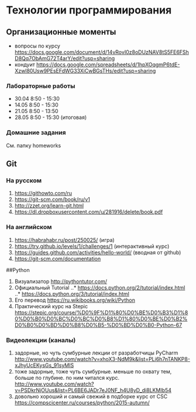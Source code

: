 # Технологии программирования
## Организационные моменты
* вопросы по курсу https://docs.google.com/document/d/14vRovI0z8oDUzNAV8tS5FE6FShD8Qq7ObAmG72T4arY/edit?usp=sharing 
* кондуит https://docs.google.com/spreadsheets/d/1hpXOqgmP6tdE-Xzwl80Usw9PEsEFdWG33XiCwBGsTHs/edit?usp=sharing 

### Лабораторные работы
* 30.04 8:50 - 15:30
* 14.05 8:50 - 15:30
* 21.05 8:50 - 13:50
* 28.05 8:50 - 15:30 (итоговая)
### Домашние задания
См. папку homeworks


## Git
### На русском
1. https://githowto.com/ru
2. https://git-scm.com/book/ru/v1
3. http://zzet.org/learn-git.html
4. https://dl.dropboxusercontent.com/u/281916/delete/book.pdf

### На английском
1. https://habrahabr.ru/post/250025/ (игра)
2. https://try.github.io/levels/1/challenges/1 (интерактивный курс)
3. https://guides.github.com/activities/hello-world/ (вводная от github)
4. https://git-scm.com/documentation

##Python
1. Визуализатор http://pythontutor.com/
2. Официальный Tutorial 
..* https://docs.python.org/2/tutorial/index.html 
..* https://docs.python.org/3/tutorial/index.html
3. Его перевод https://ru.wikibooks.org/wiki/Python
4. Практический курс на Stepic https://stepic.org/course/%D0%9F%D1%80%D0%BE%D0%B3%D1%80%D0%B0%D0%BC%D0%BC%D0%B8%D1%80%D0%BE%D0%B2%D0%B0%D0%BD%D0%B8%D0%B5-%D0%BD%D0%B0-Python-67

### Видеолекции (каналы)
1. задорные, но чуть сумбурные лекции от разработчицы PyCharm http://www.youtube.com/watch?v=xhoX3-NdM9k&list=PLi6h7nTANKP8-xJhyUcEKysGs_91syMIS
2. тоже задорные, тоже чуть сумбурные. меньше по охвату тем, больше по глубине. по ним читался курс. http://www.youtube.com/watch?v=PSDkrNjOUus&list=PL6BE6JADr7eJ0NF_h4U8yD_di8LKMIb54
3. довольно хороший и самый свежий в подборке курс от CSC https://compscicenter.ru/courses/python/2015-autumn/

